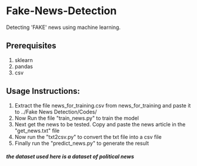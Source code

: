 # Fake-News-Detection
Detecting 'FAKE' news using machine learning.

## Prerequisites

1. sklearn
2. pandas
3. csv

## Usage Instructions:

1. Extract the file news_for_training.csv from news_for_training and paste it to ../Fake News Detection/Codes/
2. Now Run the file "train_news.py" to train the model
3. Next get the news to be tested. Copy and paste the news article in the "get_news.txt" file
4. Now run the "txt2csv.py" to convert the txt file into a csv file
5. Finally run the "predict_news.py" to generate the result

##### the dataset used here is a dataset of political news
